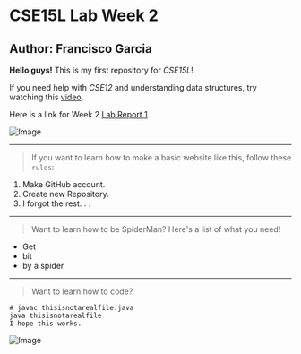# CSE15L Lab Week 2

## Author: Francisco Garcia

**Hello guys!** This is my first repository for *CSE15L*!

If you need help with *CSE12* and understanding data structures, try watching this [video](https://www.youtube.com/watch?v=8hly31xKli0).

Here is a link for Week 2 [Lab Report 1](https://francgarcia.github.io/lab-report-1-week-2.md/lab-report-1-week-2.html).

![Image](https://cdn.idntimes.com/content-images/duniaku/post/20210226/8-0930d22cd3c6be8b3a469ef8d2c5ef59-1a632f682515312b134ca1fb0f3f52f9.jpg)

---

> If you want to learn how to make a basic website like this, follow these `rules`:
1. Make GitHub account.
2. Create new Repository.
3. I forgot the rest. . .

---
> Want to learn how to be SpiderMan? Here's a list of what you need!
* Get
* bit
* by a spider

--- 
> Want to learn how to code?
```
# javac thisisnotarealfile.java
java thisisnotarealfile
I hope this works.
```

![Image](https://i.kym-cdn.com/photos/images/original/001/787/640/23b.jpg)





